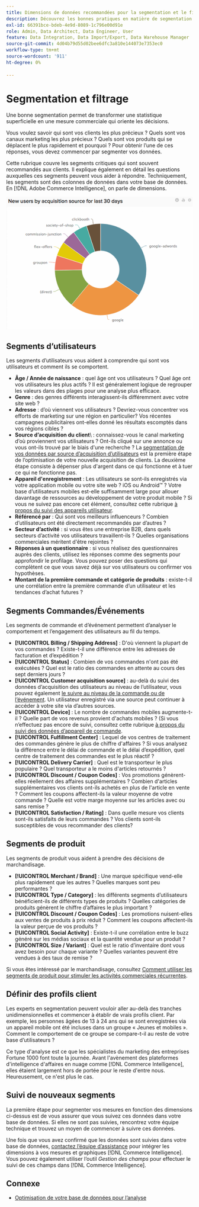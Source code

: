 ```yaml
---
title: Dimensions de données recommandées pour la segmentation et le filtrage
description: Découvrez les bonnes pratiques en matière de segmentation et de filtrage.
exl-id: 66391bce-bdeb-4e9d-8089-1c796e00d91e
role: Admin, Data Architect, Data Engineer, User
feature: Data Integration, Data Import/Export, Data Warehouse Manager
source-git-commit: 4d04b79d55d02bee6dfc3a810e144073e7353ec0
workflow-type: tm+mt
source-wordcount: '911'
ht-degree: 0%

---
```


# Segmentation et filtrage

Une bonne segmentation permet de transformer une statistique superficielle en une mesure commerciale qui oriente les décisions.

Vous voulez savoir qui sont vos clients les plus précieux ? Quels sont vos canaux marketing les plus précieux ? Quels sont vos produits qui se déplacent le plus rapidement et pourquoi ? Pour obtenir l’une de ces réponses, vous devez commencer par segmenter vos données.

Cette rubrique couvre les segments critiques qui sont souvent recommandés aux clients. Il explique également en détail les questions auxquelles ces segments peuvent vous aider à répondre. Techniquement, les segments sont des colonnes de données dans votre base de données. En [!DNL Adobe Commerce Intelligence], on parle de dimensions.

![Tableau de bord présentant les segments et filtres critiques des clients](../../mbi/assets/mbi-critical-segments.png)


## Segments d’utilisateurs

Les segments d’utilisateurs vous aident à comprendre qui sont vos utilisateurs et comment ils se comportent.

* **Âge / Année de naissance** : quel âge ont vos utilisateurs ? Quel âge ont vos utilisateurs les plus actifs ? Il est généralement logique de regrouper les valeurs dans des plages pour une analyse plus efficace.
* **Genre** : des genres différents interagissent-ils différemment avec votre site web ?
* **Adresse** : d’où viennent vos utilisateurs ? Devriez-vous concentrer vos efforts de marketing sur une région en particulier? Vos récentes campagnes publicitaires ont-elles donné les résultats escomptés dans vos régions cibles ?
* **Source d’acquisition du client**\ : connaissez-vous le canal marketing d’où proviennent vos utilisateurs ? Ont-ils cliqué sur une annonce ou vous ont-ils trouvé par le biais d&#39;une recherche ? La [segmentation de vos données par source d’acquisition d’utilisateurs](../data-analyst/analysis/google-track-user-acq.md) est la première étape de l’optimisation de votre nouvelle acquisition de clients. La deuxième étape consiste à dépenser plus d&#39;argent dans ce qui fonctionne et à tuer ce qui ne fonctionne pas.
* **Appareil d&#39;enregistrement** : Les utilisateurs se sont-ils enregistrés via votre application mobile ou votre site web ? iOS ou Android™ ? Votre base d’utilisateurs mobiles est-elle suffisamment large pour allouer davantage de ressources au développement de votre produit mobile ? Si vous ne suivez pas encore cet élément, consultez cette rubrique [à propos du suivi des appareils utilisateur](../data-analyst/analysis/track-usr-dev-browser.md).
* **Référencé par** : Qui sont vos meilleurs influenceurs ? Combien d’utilisateurs ont été directement recommandés par d’autres ?
* **Secteur d’activité** : si vous êtes une entreprise B2B, dans quels secteurs d’activité vos utilisateurs travaillent-ils ? Quelles organisations commerciales méritent d&#39;être rejointes ?
* **Réponses à un questionnaire** : si vous réalisez des questionnaires auprès des clients, utilisez les réponses comme des segments pour approfondir le profilage. Vous pouvez poser des questions qui complètent ce que vous savez déjà sur vos utilisateurs ou confirmer vos hypothèses.
* **Montant de la première commande et catégorie de produits** : existe-t-il une corrélation entre la première commande d’un utilisateur et les tendances d’achat futures ?

## Segments Commandes/Événements

Les segments de commande et d’événement permettent d’analyser le comportement et l’engagement des utilisateurs au fil du temps.

* **[!UICONTROL Billing / Shipping Address]** : D&#39;où viennent la plupart de vos commandes ? Existe-t-il une différence entre les adresses de facturation et d’expédition ?
* **[!UICONTROL Status]** : Combien de vos commandes n&#39;ont pas été exécutées ? Quel est le ratio des commandes en attente au cours des sept derniers jours ?
* **[!UICONTROL Customer acquisition source]** : au-delà du suivi des données d’acquisition des utilisateurs au niveau de l’utilisateur, vous pouvez également [le suivre au niveau de la commande ou de l’événement](../data-analyst/analysis/google-track-user-acq.md). Un utilisateur enregistré via une source peut continuer à accéder à votre site via d’autres sources.
* **[!UICONTROL Device]** : Le nombre de commandes mobiles augmente-t-il ? Quelle part de vos revenus provient d&#39;achats mobiles ? (Si vous n’effectuez pas encore de suivi, consultez cette rubrique [à propos du suivi des données d’appareil de commande](../data-analyst/analysis/track-usr-dev-browser.md).
* **[!UICONTROL Fulfillment Center]** : Lequel de vos centres de traitement des commandes génère le plus de chiffre d&#39;affaires ? Si vous analysez la différence entre le délai de commande et le délai d’expédition, quel centre de traitement des commandes est le plus réactif ?
* **[!UICONTROL Delivery Carrier]** : Quel est le transporteur le plus populaire ? Quel transporteur a le moins d&#39;articles retournés ?
* **[!UICONTROL Discount / Coupon Codes]** : Vos promotions génèrent-elles réellement des affaires supplémentaires ? Combien d&#39;articles supplémentaires vos clients ont-ils achetés en plus de l&#39;article en vente ? Comment les coupons affectent-ils la valeur moyenne de votre commande ? Quelle est votre marge moyenne sur les articles avec ou sans remise ?
* **[!UICONTROL Satisfaction / Rating]** : Dans quelle mesure vos clients sont-ils satisfaits de leurs commandes ? Vos clients sont-ils susceptibles de vous recommander des clients?

## Segments de produit

Les segments de produit vous aident à prendre des décisions de marchandisage.

* **[!UICONTROL Merchant / Brand]** : Une marque spécifique vend-elle plus rapidement que les autres ? Quelles marques sont peu performantes ?
* **[!UICONTROL Type / Category]** : les différents segments d’utilisateurs bénéficient-ils de différents types de produits ? Quelles catégories de produits génèrent le chiffre d’affaires le plus important ?
* **[!UICONTROL Discount / Coupon Codes]** : Les promotions nuisent-elles aux ventes de produits à prix réduit ? Comment les coupons affectent-ils la valeur perçue de vos produits ?
* **[!UICONTROL Social Activity]** : Existe-t-il une corrélation entre le buzz généré sur les médias sociaux et la quantité vendue pour un produit ?
* **[!UICONTROL Size / Variant]** : Quel est le ratio d’inventaire dont vous avez besoin pour chaque variante ? Quelles variantes peuvent être vendues à des taux de remise ?

Si vous êtes intéressé par le marchandisage, consultez [Comment utiliser les segments de produit pour stimuler les activités commerciales récurrentes](../data-analyst/analysis/most-value-source-channel.md).

## Définir des profils client

Les experts en segmentation peuvent vouloir aller au-delà des tranches unidimensionnelles et commencer à établir de vrais profils client. Par exemple, les personnes âgées de 13 à 24 ans qui se sont enregistrées via un appareil mobile ont été incluses dans un groupe « Jeunes et mobiles ». Comment le comportement de ce groupe se compare-t-il au reste de votre base d’utilisateurs ?

Ce type d&#39;analyse est ce que les spécialistes du marketing des entreprises Fortune 1000 font toute la journée. Avant l&#39;avènement des plateformes d&#39;intelligence d&#39;affaires en nuage comme [!DNL Commerce Intelligence], elles étaient largement hors de portée pour le reste d&#39;entre nous. Heureusement, ce n&#39;est plus le cas.

## Suivi de nouveaux segments

La première étape pour segmenter vos mesures en fonction des dimensions ci-dessus est de vous assurer que vous suivez ces données dans votre base de données. Si elles ne sont pas suivies, rencontrez votre équipe technique et trouvez un moyen de commencer à suivre ces données.

Une fois que vous avez confirmé que les données sont suivies dans votre base de données, [contactez l’équipe d’assistance](https://experienceleague.adobe.com/docs/commerce-knowledge-base/kb/troubleshooting/miscellaneous/mbi-service-policies.html) pour intégrer les dimensions à vos mesures et graphiques [!DNL Commerce Intelligence]. Vous pouvez également utiliser l’outil *Gestion des champs* pour effectuer le suivi de ces champs dans [!DNL Commerce Intelligence].

## Connexe

* [Optimisation de votre base de données pour l’analyse](../best-practices/opt-db-analysis.md)
